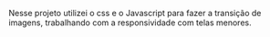Nesse projeto utilizei o css e o Javascript para fazer a transição de imagens, trabalhando com a responsividade com telas menores.
